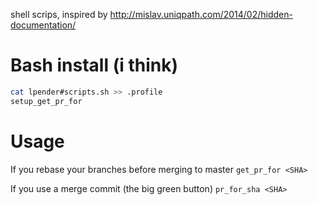 shell scrips, inspired by http://mislav.uniqpath.com/2014/02/hidden-documentation/

# Bash install (i think)

``` sh
cat lpender#scripts.sh >> .profile 
setup_get_pr_for
```

# Usage

If you rebase your branches before merging to master
`get_pr_for <SHA>`

If you use a merge commit (the big green button)
`pr_for_sha <SHA>`
